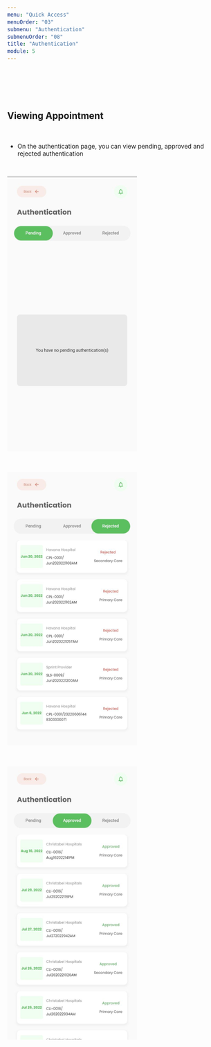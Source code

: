 ```yaml
---
menu: "Quick Access"
menuOrder: "03"
submenu: "Authentication"
submenuOrder: "08"
title: "Authentication"
module: 5
---
```


<br />
<br />

<br />
<br />

## Viewing Appointment

<br />

- On the authentication page, you can view pending, approved and rejected authentication
<br />

![Careplus Mobile Payment Authentication Pending](/images/CareplusMobilePaymentAuthenticationPending.png "Mobile payment authentication")

<br />

![Careplus Mobile Payment Authentication Approved](/images/CareplusMobilePaymentAuthenticationApproved.png "Mobile payment authentication")

<br />

![Careplus Mobile Payment Authentication Rejected](/images/CareplusMobilePaymentAuthenticationRejected.png "Mobile payment authentication")

<br />


